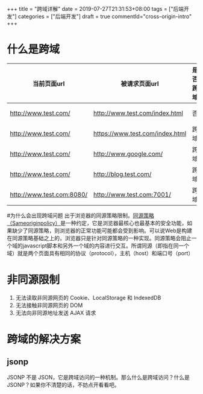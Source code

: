 +++
title = "跨域详解"
date = 2019-07-27T21:31:53+08:00
tags = ["后端开发"]
categories = ["后端开发"]
draft = true
commentId="cross-origin-intro"
+++

# 什么是跨域

|当前页面url|被请求页面url|是否跨域|原因
|-|-|-|-|
|http://www.test.com/|http://www.test.com/index.html|否|同源（协议、域名、端口号相同）
|http://www.test.com/|https://www.test.com/index.html|跨域|协议不同（http/https）
|http://www.test.com/|http://www.google.com/|跨域|主域名不同（test/google）
|http://www.test.com/|http://blog.test.com/|跨域|子域名不同（www/blog）
|http://www.test.com:8080/|http://www.test.com:7001/|跨域|端口号不同（8080/7001）

#为什么会出现跨域问题
出于浏览器的同源策略限制。[同源策略（Sameoriginpolicy）](https://developer.mozilla.org/zh-CN/docs/Web/Security/Same-origin_policy)是一种约定，它是浏览器最核心也最基本的安全功能，如果缺少了同源策略，则浏览器的正常功能可能都会受到影响。可以说Web是构建在同源策略基础之上的，浏览器只是针对同源策略的一种实现。同源策略会阻止一个域的javascript脚本和另外一个域的内容进行交互。所谓同源（即指在同一个域）就是两个页面具有相同的协议（protocol），主机（host）和端口号（port）

# 非同源限制
1. 无法读取非同源网页的 Cookie、LocalStorage 和 IndexedDB
2. 无法接触非同源网页的 DOM
3. 无法向非同源地址发送 AJAX 请求

# 跨域的解决方案
## jsonp
JSONP 不是 JSON，它是跨域访问的一种机制。那么什么是跨域访问？什么是 JSONP？如果你不清楚的话，不妨点开看看吧。
